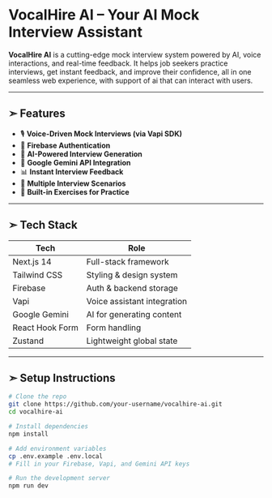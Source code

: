 # VocalHire AI – Your AI Mock Interview Assistant

**VocalHire AI** is a cutting-edge mock interview system powered by AI, voice interactions, and real-time feedback. It helps job seekers practice interviews, get instant feedback, and improve their confidence, all in one seamless web experience, with support of ai that can interact with users.

---

## ➣ Features

- 🎙️ **Voice-Driven Mock Interviews (via Vapi SDK)** 
- 🔐 **Firebase Authentication**
- 📄 **AI-Powered Interview Generation**
- 🧠 **Google Gemini API Integration**
- 📊 **Instant Interview Feedback**
- 🔁 **Multiple Interview Scenarios**
- 🧪 **Built-in Exercises for Practice**

---

## ➣ Tech Stack

| Tech              | Role                          |
|------------------|-------------------------------|
| Next.js 14       | Full-stack framework          |
| Tailwind CSS     | Styling & design system       |
| Firebase         | Auth & backend storage        |
| Vapi             | Voice assistant integration   |
| Google Gemini    | AI for generating content     |
| React Hook Form  | Form handling                 |
| Zustand          | Lightweight global state      |

---

## ➣ Setup Instructions

```bash
# Clone the repo
git clone https://github.com/your-username/vocalhire-ai.git
cd vocalhire-ai

# Install dependencies
npm install

# Add environment variables
cp .env.example .env.local
# Fill in your Firebase, Vapi, and Gemini API keys

# Run the development server
npm run dev
